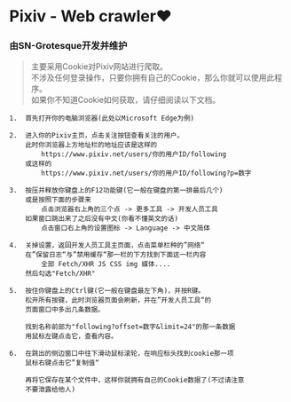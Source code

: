 # Pixiv - Web crawler❤
### 由SN-Grotesque开发并维护

> 主要采用Cookie对Pixiv网站进行爬取。<br>
> 不涉及任何登录操作，只要你拥有自己的Cookie，那么你就可以使用此程序。<br>
> 如果你不知道Cookie如何获取，请仔细阅读以下文档。

```text
1.  首先打开你的电脑浏览器(此处以Microsoft Edge为例)

2.  进入你的Pixiv主页，点击关注按钮查看关注的用户。
    此时你浏览器上方地址栏的地址应该是这样的
        https://www.pixiv.net/users/你的用户ID/following
    或这样的
        https://www.pixiv.net/users/你的用户ID/following?p=数字

3.  按压并释放你键盘上的F12功能键(它一般在键盘的第一排最后几个)
    或是按照下面的步骤来
        点击浏览器右上角的三个点 -> 更多工具 -> 开发人员工具
    如果窗口跳出来了之后没有中文(你看不懂英文的话)
        点击窗口右上角的设置图标 -> Language -> 中文简体

4.  关掉设置，返回开发人员工具主页面，点击菜单栏种的”网络“
    在”保留日志“与”禁用缓存“那一栏的下方找到下面这一栏内容
        全部 Fetch/XHR JS CSS img 媒体....
    然后勾选"Fetch/XHR"

5.  按住你键盘上的Ctrl键(它一般在键盘最左下角)，并按R键。
    松开所有按键，此时浏览器页面会刷新，并在”开发人员工具“的
    页面窗口中多出几条数据。

    找到名称前部为"following?offset=数字&limit=24"的那一条数据
    用鼠标左键点击它，查看内容。

6.  在跳出的侧边窗口中往下滑动鼠标滚轮，在响应标头找到cookie那一项
    鼠标右键点击它”复制值“

    再将它保存在某个文件中，这样你就拥有自己的Cookie数据了(不过请注意
    不要泄露给他人)
```
